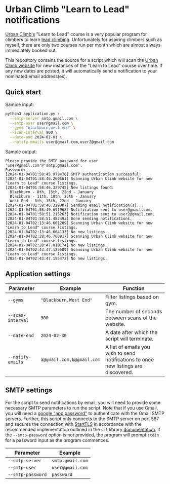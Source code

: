 # Urban Climb "Learn to Lead" notifications

[Urban Climb's](https://urbanclimb.com.au/) "Learn to Lead" course is a very
popular program for climbers to learn
[lead climbing](https://en.wikipedia.org/wiki/Lead_climbing). Unfortunately for
aspiring climbers such as myself, there are only two courses run per month which
are almost always immediately booked out.

This repository contains the source for a script which will scan the
[Urban Climb website](https://urbanclimb.com.au/stuff-to-do/learn-the-ropes/)
for new instances of the "Learn to Lead" course over time. If any new dates
are posted, it will automatically send a notification to your nominated email
address(es).


## Quick start

Sample input:
```bash
python3 application.py \
  --smtp-server smtp.gmail.com \
  --smtp-user user@gmail.com \
  --gyms "blackburn,west end" \
  --scan-interval 900 \
  --date-end 2024-02-01 \
  --notify-emails user@gmail.com,user2@gmail.com
```

Sample output:
```
Please provide the SMTP password for user 'user@gmail.com'@'smtp.gmail.com'.
Password:
[2024-01-04T01:58:45.979476] SMTP authentication successful!
[2024-01-04T01:58:46.260561] Scanning Urban Climb website for new "Learn to Lead" course listings.
[2024-01-04T01:58:46.329745] New listings found:
  Blackburn - 8th, 15th, 22nd - January
  Blackburn - 11th, 18th, 25th - January
  West End - 8th, 15th, 22nd - January
[2024-01-04T01:58:46.329807] Sending email notification(s)...
[2024-01-04T01:58:49.691968] Notification sent to user@gmail.com.
[2024-01-04T01:58:51.215263] Notification sent to user2@gmail.com.
[2024-01-04T01:58:51.482493] Done sending notifications.
[2024-01-04T02:13:46.601289] Scanning Urban Climb website for new "Learn to Lead" course listings.
[2024-01-04T02:13:46.664133] No new listings.
[2024-01-04T02:28:46.760917] Scanning Urban Climb website for new "Learn to Lead" course listings.
[2024-01-04T02:28:47.019174] No new listings.
[2024-01-04T02:43:47.125589] Scanning Urban Climb website for new "Learn to Lead" course listings.
[2024-01-04T02:43:47.195472] No new listings.
```


## Application settings

| Parameter           | Example                   | Function |
|---------------------|---------------------------|----------|
| `--gyms`            | `"Blackburn,West End"`    | Filter listings based on gym. |
| `--scan-interval`   | `900`                     | The number of seconds between scans of the website. |
| `--date-end`        | `2024-02-30`              | A date after which the script will terminate. |
| `--notify-emails`   | `a@gmail.com,b@gmail.com` | A list of emails you wish to send notifications to once new listings are discovered. |


## SMTP settings

For the script to send notifications by email, you will need to provide some
necessary SMTP parameters to run the script.
Note that if you use Gmail, you will need a
[google "app password"](https://support.google.com/accounts/answer/185833) to
authenticate with the Gmail SMTP servers.
Further, this script only connects to the SMTP server on port 587 and secures
the connection with [StartTLS](https://en.wikipedia.org/wiki/Opportunistic_TLS)
in accordance with the recommended implementation outlined in the `ssl` library
[documentation](https://docs.python.org/3/library/ssl.html#ssl-security).
If the `--smtp-password` option is not provided, the program will prompt `stdin`
for a password input as the program commences.

| Parameter           | Example          |
|---------------------|------------------|
| `--smtp-server`     | `smtp.gmail.com` |
| `--smtp-user`       | `user@gmail.com` |
| `--smtp-password`   | `password`       |
